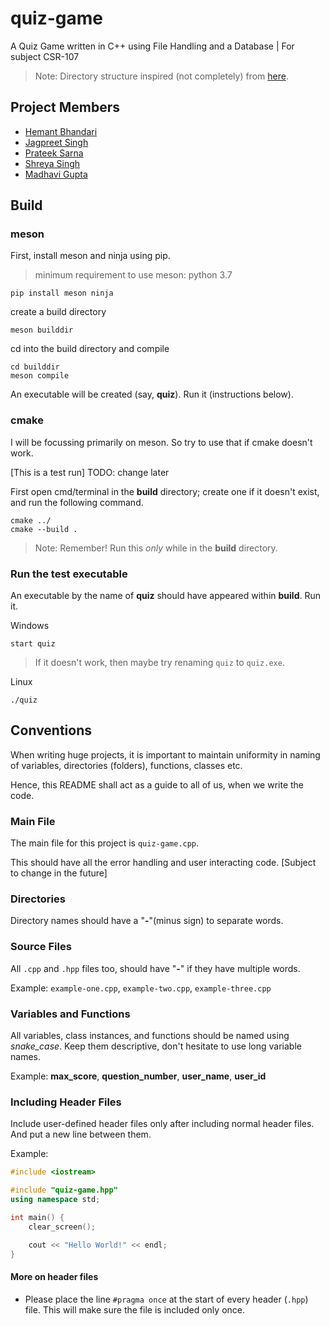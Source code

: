 # quiz-game

A Quiz Game written in C++ using File Handling and a Database | For subject CSR-107

> Note: Directory structure inspired (not completely) from [here](http://www.open-std.org/jtc1/sc22/wg21/docs/papers/2018/p1204r0.html).

## Project Members

- [Hemant Bhandari](https://github.com/laughingclouds)
- [Jagpreet Singh](https://github.com/JaGPR)
- [Prateek Sarna](https://github.com/PrateekSarna-24)
- [Shreya Singh](https://github.com/Shreya220)
- [Madhavi Gupta](https://github.com/MadhaviGupta18)

## Build

### meson

First, install meson and ninja using pip.

> minimum requirement to use meson: python 3.7

```shell
pip install meson ninja
```

create a build directory

```shell
meson builddir
```

cd into the build directory and compile

```shell
cd builddir
meson compile
```

An executable will be created (say, **quiz**). Run it (instructions below).

### cmake

I will be focussing primarily on meson. So try to use that if cmake doesn't work.

[This is a test run]
TODO: change later

First open cmd/terminal in the **build** directory; create one if it doesn't exist, and run the following command.

```shell
cmake ../
cmake --build .
```

> Note: Remember! Run this *only* while in the **build** directory.

### Run the test executable

An executable by the name of **quiz** should have appeared within **build**.
Run it.

Windows

```shell
start quiz
```

> If it doesn't work, then maybe try renaming ``quiz`` to ``quiz.exe``.

Linux

```shell
./quiz
```

## Conventions

When writing huge projects, it is important to maintain uniformity in naming of variables, directories (folders), functions, classes etc.

Hence, this README shall act as a guide to all of us, when we write the code.

### Main File

The main file for this project is ``quiz-game.cpp``.

This should have all the error handling and user interacting code. [Subject to change in the future]

### Directories

Directory names should have a "**-**"(minus sign) to separate words.

### Source Files

All ``.cpp`` and ``.hpp`` files too, should have "**-**" if they have multiple words.

Example: ``example-one.cpp``, ``example-two.cpp``, ``example-three.cpp``

### Variables and Functions

All variables, class instances, and functions should be named using *snake_case*.
Keep them descriptive, don't hesitate to use long variable names.

Example: **max_score**, **question_number**, **user_name**, **user_id**

### Including Header Files

Include user-defined header files only after including normal header files. And put a new line between them.

Example:

```c++
#include <iostream>

#include "quiz-game.hpp"
using namespace std;

int main() {
    clear_screen();

    cout << "Hello World!" << endl;
}
```

#### More on header files

- Please place the line ``#pragma once`` at the start of every header (``.hpp``) file. This will make sure the file is included only once.
